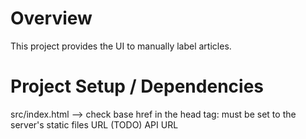 # Overview

This project provides the UI to manually label articles.

# Project Setup / Dependencies

src/index.html --> check base href in the head tag: must be set to the server's static files URL
(TODO) API URL
